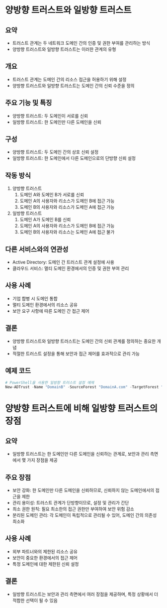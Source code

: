 # 양방향 트러스트와 일방향 트러스트

## 요약
- 트러스트 관계는 두 네트워크 도메인 간의 인증 및 권한 부여를 관리하는 방식
- 양방향 트러스트와 일방향 트러스트는 이러한 관계의 유형

## 개요
- 트러스트 관계는 도메인 간의 리소스 접근을 허용하기 위해 설정
- 양방향 트러스트와 일방향 트러스트는 도메인 간의 신뢰 수준을 정의

## 주요 기능 및 특징
- 양방향 트러스트: 두 도메인이 서로를 신뢰
- 일방향 트러스트: 한 도메인만 다른 도메인을 신뢰

## 구성
- 양방향 트러스트: 두 도메인 간의 상호 신뢰 설정
- 일방향 트러스트: 한 도메인에서 다른 도메인으로의 단방향 신뢰 설정

## 작동 방식
1. 양방향 트러스트
    1. 도메인 A와 도메인 B가 서로를 신뢰
    2. 도메인 A의 사용자와 리소스가 도메인 B에 접근 가능
    3. 도메인 B의 사용자와 리소스가 도메인 A에 접근 가능
2. 일방향 트러스트
    1. 도메인 A가 도메인 B를 신뢰
    2. 도메인 A의 사용자와 리소스가 도메인 B에 접근 가능
    3. 도메인 B의 사용자와 리소스는 도메인 A에 접근 불가

## 다른 서비스와의 연관성
- Active Directory: 도메인 간 트러스트 관계 설정에 사용
- 클라우드 서비스: 멀티 도메인 환경에서의 인증 및 권한 부여 관리

## 사용 사례
- 기업 합병 시 도메인 통합
- 멀티 도메인 환경에서의 리소스 공유
- 보안 요구 사항에 따른 도메인 간 접근 제어

## 결론
- 양방향 트러스트와 일방향 트러스트는 도메인 간의 신뢰 관계를 정의하는 중요한 개념
- 적절한 트러스트 설정을 통해 보안과 접근 제어를 효과적으로 관리 가능

## 예제 코드
```powershell
# PowerShell을 사용한 일방향 트러스트 설정 예제
New-ADTrust -Name "DomainB" -SourceForest "DomainA.com" -TargetForest "DomainB.com" -Direction "Outbound"
```





# 양방향 트러스트에 비해 일방향 트러스트의 장점

## 요약
- 일방향 트러스트는 한 도메인만 다른 도메인을 신뢰하는 관계로, 보안과 관리 측면에서 몇 가지 장점을 제공

## 주요 장점
- 보안 강화: 한 도메인만 다른 도메인을 신뢰하므로, 신뢰하지 않는 도메인에서의 접근을 제한
- 관리 용이성: 트러스트 관계가 단방향이므로, 설정 및 관리가 간단
- 최소 권한 원칙: 필요 최소한의 접근 권한만 부여하여 보안 위험 감소
- 분리된 도메인 관리: 각 도메인이 독립적으로 관리될 수 있어, 도메인 간의 의존성 최소화

## 사용 사례
- 외부 파트너와의 제한된 리소스 공유
- 보안이 중요한 환경에서의 접근 제어
- 특정 도메인에 대한 제한된 신뢰 설정

## 결론
- 일방향 트러스트는 보안과 관리 측면에서 여러 장점을 제공하며, 특정 상황에서 더 적합한 선택이 될 수 있음